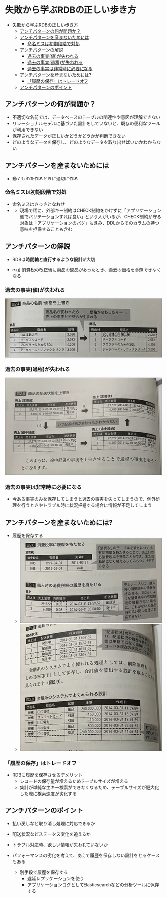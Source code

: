 # 失敗から学ぶRDBの正しい歩き方

- [失敗から学ぶRDBの正しい歩き方](#失敗から学ぶrdbの正しい歩き方)
  - [アンチパターンの何が問題か？](#アンチパターンの何が問題か)
  - [アンチパターンを産まないためには](#アンチパターンを産まないためには)
    - [命名ミスは初期段階で対処](#命名ミスは初期段階で対処)
  - [アンチパターンの解説](#アンチパターンの解説)
    - [過去の事実(値)が失われる](#過去の事実値が失われる)
    - [過去の事実(過程)が失われる](#過去の事実過程が失われる)
    - [過去の事実は非常時に必要になる](#過去の事実は非常時に必要になる)
  - [アンチパターンを産まないためには?](#アンチパターンを産まないためには-1)
    - [「履歴の保存」はトレードオフ](#履歴の保存はトレードオフ)
  - [アンチパターンのポイント](#アンチパターンのポイント)

## アンチパターンの何が問題か？

- 不適切な名前では、データベースのテーブルの関連性や意図が理解できない
- リレーショナルモデルに基づいた設計をしていないと、既存の便利なツールが利用できない
- 保存されたデータが正しいかどうかどうかが判断できない
- どのようなデータを保存し、どのようなデータを取り出せばいいかわからない

## アンチパターンを産まないためには

- 動くものを作るときに適切に作る

### 命名ミスは初期段階で対処

- 命名ミスはさっさとなおせ
- - 現場で稀に、外部キー制約はCHECK制約をかけずに「アプリケーション側でバリテーションすれば良い」という人がいるが、CHECK制約が守る対象は「アプリケーションのバグ」も含み、DDLからそのカラムの持つ意味を担保することも含む

## アンチパターンの解説

- RDBは**時間軸と直行するような設計**が大切

- e.g) 消費税の改正後に商品の返品があったとき、過去の価格を参照できなくなる

### 過去の事実(値)が失われる

![alt text](<CleanShot 2025-01-01 at 17.57.35@2x.png>)

### 過去の事実(過程)が失われる

![alt text](<CleanShot 2025-01-01 at 17.58.25@2x.png>)

### 過去の事実は非常時に必要になる

- 今ある事実のみを保存してしまうと過去の事実を失ってしまうので、例外処理を行うときやトラブル時に状況把握する場合に情報が不足してしまう

## アンチパターンを産まないためには?

- 履歴を保存する
  - ![alt text](<CleanShot 2025-01-01 at 18.00.42@2x.png>)
  - ![alt text](<CleanShot 2025-01-01 at 18.01.09@2x.png>)

### 「履歴の保存」はトレードオフ

- RDBに履歴を保存させるデメリット
  - レコードの保存量が増えるためテーブルサイズが増える
  - 集計が単純な主キー検索ができなくなるため、テーブルサイズが肥大化した際に検索速度が劣化する

## アンチパターンのポイント

- 払い戻しなど取り消し処理に対応できるか
- 配送状況などステータス変化を追えるか
- トラブル対応時、欲しい情報が失われていないか

- パフォーマンスの劣化を考えて、あえて履歴を保存しない設計をとるケースもある
  - 別手段で履歴を保存する
    - 遅延レプリケーションを使う
    - アプリケーションログとしてElasticsearchなどの分析ツールに保存する
